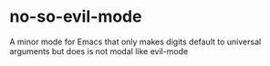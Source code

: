 # no-so-evil-mode
A minor mode for Emacs that only makes digits default to universal arguments but does is not modal like evil-mode
